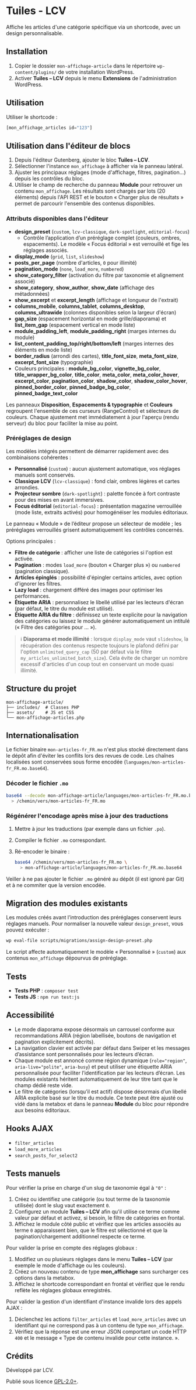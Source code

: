 # Tuiles - LCV

Affiche les articles d'une catégorie spécifique via un shortcode, avec un design personnalisable.

## Installation

1. Copier le dossier `mon-affichage-article` dans le répertoire `wp-content/plugins/` de votre installation WordPress.
2. Activer **Tuiles – LCV** depuis le menu **Extensions** de l'administration WordPress.

## Utilisation

Utiliser le shortcode :

```php
[mon_affichage_articles id="123"]
```

## Utilisation dans l'éditeur de blocs

1. Depuis l'éditeur Gutenberg, ajouter le bloc **Tuiles – LCV**.
2. Sélectionner l'instance `mon_affichage` à afficher via le panneau latéral.
3. Ajuster les principaux réglages (mode d'affichage, filtres, pagination...) depuis les contrôles du bloc.
4. Utiliser le champ de recherche du panneau **Module** pour retrouver un contenu `mon_affichage`. Les résultats sont chargés par lots (20 éléments) depuis l'API REST et le bouton « Charger plus de résultats » permet de parcourir l'ensemble des contenus disponibles.

### Attributs disponibles dans l'éditeur

- **design_preset** (`custom`, `lcv-classique`, `dark-spotlight`, `editorial-focus`)
  - Contrôle l’application d’un préréglage complet (couleurs, ombres, espacements). Le modèle « Focus éditorial » est verrouillé et fige les réglages associés.
- **display_mode** (`grid`, `list`, `slideshow`)
- **posts_per_page** (nombre d'articles, `0` pour illimité)
- **pagination_mode** (`none`, `load_more`, `numbered`)
- **show_category_filter** (activation du filtre par taxonomie et alignement associé)
- **show_category**, **show_author**, **show_date** (affichage des métadonnées)
- **show_excerpt** et **excerpt_length** (affichage et longueur de l'extrait)
- **columns_mobile**, **columns_tablet**, **columns_desktop**, **columns_ultrawide** (colonnes disponibles selon la largeur d'écran)
- **gap_size** (espacement horizontal en mode grille/diaporama) et **list_item_gap** (espacement vertical en mode liste)
- **module_padding_left**, **module_padding_right** (marges internes du module)
- **list_content_padding_top/right/bottom/left** (marges internes des éléments en mode liste)
- **border_radius** (arrondi des cartes), **title_font_size**, **meta_font_size**, **excerpt_font_size** (typographie)
- Couleurs principales : **module_bg_color**, **vignette_bg_color**, **title_wrapper_bg_color**, **title_color**, **meta_color**, **meta_color_hover**, **excerpt_color**, **pagination_color**, **shadow_color**, **shadow_color_hover**, **pinned_border_color**, **pinned_badge_bg_color**, **pinned_badge_text_color**

Les panneaux **Disposition**, **Espacements & typographie** et **Couleurs** regroupent l'ensemble de ces curseurs (RangeControl) et sélecteurs de couleurs. Chaque ajustement met immédiatement à jour l'aperçu (rendu serveur) du bloc pour faciliter la mise au point.

### Préréglages de design

Les modèles intégrés permettent de démarrer rapidement avec des combinaisons cohérentes :

- **Personnalisé** (`custom`) : aucun ajustement automatique, vos réglages manuels sont conservés.
- **Classique LCV** (`lcv-classique`) : fond clair, ombres légères et cartes arrondies.
- **Projecteur sombre** (`dark-spotlight`) : palette foncée à fort contraste pour des mises en avant immersives.
- **Focus éditorial** (`editorial-focus`) : présentation magazine verrouillée (mode liste, extraits activés) pour homogénéiser les modules éditoriaux.

Le panneau « Module » de l’éditeur propose un sélecteur de modèle ; les préréglages verrouillés grisent automatiquement les contrôles concernés.

Options principales :

- **Filtre de catégorie** : afficher une liste de catégories si l'option est activée.
- **Pagination** : modes `load_more` (bouton « Charger plus ») ou `numbered` (pagination classique).
- **Articles épinglés** : possibilité d'épingler certains articles, avec option d'ignorer les filtres.
- **Lazy load** : chargement différé des images pour optimiser les performances.
- **Étiquette ARIA** : personnalisez le libellé utilisé par les lecteurs d'écran (par défaut, le titre du module est utilisé).
- **Étiquette ARIA du filtre** : définissez un texte explicite pour la navigation des catégories ou laissez le module générer automatiquement un intitulé (« Filtre des catégories pour … »).

> ℹ️ **Diaporama et mode illimité** : lorsque `display_mode` vaut `slideshow`, la récupération des contenus respecte toujours le plafond défini par l'option `unlimited_query_cap` (50 par défaut via le filtre `my_articles_unlimited_batch_size`). Cela évite de charger un nombre excessif d'articles d'un coup tout en conservant un mode quasi illimité.

## Structure du projet

```
mon-affichage-article/
├── includes/  # Classes PHP
├── assets/    # JS et CSS
└── mon-affichage-articles.php
```

## Internationalisation

Le fichier binaire `mon-articles-fr_FR.mo` n'est plus stocké directement dans le dépôt afin d'éviter les conflits lors des revues de code. Les chaînes localisées sont conservées sous forme encodée (`languages/mon-articles-fr_FR.mo.base64`).

### Décoder le fichier `.mo`

```bash
base64 --decode mon-affichage-article/languages/mon-articles-fr_FR.mo.base64 \
  > /chemin/vers/mon-articles-fr_FR.mo
```

### Régénérer l'encodage après mise à jour des traductions

1. Mettre à jour les traductions (par exemple dans un fichier `.po`).
2. Compiler le fichier `.mo` correspondant.
3. Ré-encoder le binaire :

   ```bash
   base64 /chemin/vers/mon-articles-fr_FR.mo \
     > mon-affichage-article/languages/mon-articles-fr_FR.mo.base64
   ```

Veiller à ne pas ajouter le fichier `.mo` généré au dépôt (il est ignoré par Git) et à ne commiter que la version encodée.

## Migration des modules existants

Les modules créés avant l’introduction des préréglages conservent leurs réglages manuels. Pour normaliser la nouvelle valeur `design_preset`, vous pouvez exécuter :

```bash
wp eval-file scripts/migrations/assign-design-preset.php
```

Le script affecte automatiquement le modèle « Personnalisé » (`custom`) aux contenus `mon_affichage` dépourvus de préréglage.

## Tests

- **Tests PHP** : `composer test`
- **Tests JS** : `npm run test:js`

## Accessibilité

- Le mode diaporama expose désormais un carrousel conforme aux recommandations ARIA (région labellisée, boutons de navigation et pagination explicitement décrits).
- La navigation clavier est activée par défaut dans Swiper et les messages d’assistance sont personnalisés pour les lecteurs d’écran.
- Chaque module est annoncé comme région dynamique (`role="region"`, `aria-live="polite"`, `aria-busy`) et peut utiliser une étiquette ARIA personnalisée pour faciliter l’identification par les lecteurs d’écran. Les modules existants héritent automatiquement de leur titre tant que le champ dédié reste vide.
- Le filtre de catégories (lorsqu’il est actif) dispose désormais d’un libellé ARIA explicite basé sur le titre du module. Ce texte peut être ajusté ou vidé dans la metabox et dans le panneau **Module** du bloc pour répondre aux besoins éditoriaux.

## Hooks AJAX

- `filter_articles`
- `load_more_articles`
- `search_posts_for_select2`

## Tests manuels

Pour vérifier la prise en charge d'un slug de taxonomie égal à `"0"` :

1. Créez ou identifiez une catégorie (ou tout terme de la taxonomie utilisée) dont le slug vaut exactement `0`.
2. Configurez un module **Tuiles – LCV** afin qu'il utilise ce terme comme valeur par défaut et activez, si besoin, le filtre de catégories en frontal.
3. Affichez le module côté public et vérifiez que les articles associés au terme `0` apparaissent bien, que le filtre est sélectionné et que la pagination/chargement additionnel respecte ce terme.

Pour valider la prise en compte des réglages globaux :

1. Modifiez un ou plusieurs réglages dans le menu **Tuiles – LCV** (par exemple le mode d'affichage ou les couleurs).
2. Créez un nouveau contenu de type **mon_affichage** sans surcharger ces options dans la metabox.
3. Affichez le shortcode correspondant en frontal et vérifiez que le rendu reflète les réglages globaux enregistrés.

Pour valider la gestion d'un identifiant d'instance invalide lors des appels AJAX :

1. Déclenchez les actions `filter_articles` et `load_more_articles` avec un identifiant qui ne correspond pas à un contenu de type `mon_affichage`.
2. Vérifiez que la réponse est une erreur JSON comportant un code HTTP `400` et le message « Type de contenu invalide pour cette instance. ».

## Crédits

Développé par LCV.

Publié sous licence [GPL-2.0+](http://www.gnu.org/licenses/gpl-2.0.txt).
